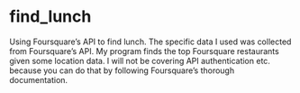 # find_lunch
Using Foursquare’s API to find lunch. The specific data I used was collected from Foursquare’s API. My program finds the top Foursquare restaurants given some location data. I will not be covering API authentication etc. because you can do that by following Foursquare’s thorough documentation.
